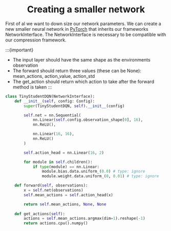 # <center>Creating a smaller network</center>
First of al we want to down size our network parameters. We can create a new smaller neural network in [PyTorch](https://pytorch.org) that inherits our frameworks NetworkInterface. The NetworkInterface is necessary to be compatible with our compression framework.  

:::{important}
- The input layer should have the same shape as the environments observation
- The forward should return three values (these can be None): mean_actions, action_value, action_std
- The get_action should return which action to take after the forward method is taken
:::
```python
class TinyStudentDQN(NetworkInterface):
    def __init__(self, config: Config):
        super(TinyStudentDQN, self).__init__(config)

        self.net = nn.Sequential(
            nn.Linear(self.config.observation_shape[0], 16),
            nn.ReLU(),

            nn.Linear(16, 16),
            nn.ReLU()
        )

        self.action_head = nn.Linear(16, 2)

        for module in self.children():
            if type(module) == nn.Linear:
                module.bias.data.uniform_(0.0) # type: ignore
                module.weight.data.uniform_(0, 0.01) # type: ignore

    def forward(self, observations):
        x = self.net(observations)
        self.mean_actions = self.action_head(x)

        return self.mean_actions, None, None
    
    def get_actions(self):
        actions = self.mean_actions.argmax(dim=1).reshape(-1)
        return actions.cpu().numpy()
```